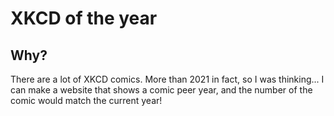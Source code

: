 # XKCD of the year
## Why?
There are a lot of XKCD comics. More than 2021 in fact, so I was thinking... I can make a website that shows a comic peer year, and the number of the comic would match the current year!
